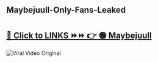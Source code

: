 
 ## Maybejuull-Only-Fans-Leaked

# <h2><a href="https://clipsfans.com/Maybejuull&ref=git">🔗 Click to LINKS ⏩⏩ 👉 🟢 Maybejuull </a></h2>

<a href="https://clipsfans.com/Maybejuull&ref=git" rel="nofollow" data-target="animated-image.originalLink"><img src="https://i.ibb.co.com/xMMVF88/686577567.gif" alt="Viral Video Original" style="max-width: 100%; display: inline-block;" data-target="animated-image.originalImage"></a>
